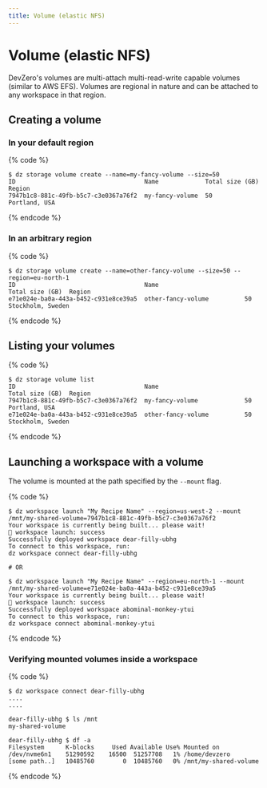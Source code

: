 ```yaml
---
title: Volume (elastic NFS)
---
```

# Volume (elastic NFS)

DevZero's volumes are multi-attach multi-read-write capable volumes (similar to AWS EFS).
Volumes are regional in nature and can be attached to any workspace in that region.

## Creating a volume

### In your default region

{% code %}
```
$ dz storage volume create --name=my-fancy-volume --size=50
ID                                    Name             Total size (GB)  Region         
7947b1c8-881c-49fb-b5c7-c3e0367a76f2  my-fancy-volume  50               Portland, USA  
```
{% endcode %}

### In an arbitrary region

{% code %}
```
$ dz storage volume create --name=other-fancy-volume --size=50 --region=eu-north-1
ID                                    Name                        Total size (GB)  Region         
e71e024e-ba0a-443a-b452-c931e8ce39a5  other-fancy-volume          50               Stockholm, Sweden  
```
{% endcode %}

## Listing your volumes

{% code %}
```
$ dz storage volume list
ID                                    Name                        Total size (GB)  Region             
7947b1c8-881c-49fb-b5c7-c3e0367a76f2  my-fancy-volume             50               Portland, USA      
e71e024e-ba0a-443a-b452-c931e8ce39a5  other-fancy-volume          50               Stockholm, Sweden  
```
{% endcode %}

## Launching a workspace with a volume

The volume is mounted at the path specified by the `--mount` flag.

{% code %}
```
$ dz workspace launch "My Recipe Name" --region=us-west-2 --mount /mnt/my-shared-volume=7947b1c8-881c-49fb-b5c7-c3e0367a76f2
Your workspace is currently being built... please wait!
🚀 workspace launch: success
Successfully deployed workspace dear-filly-ubhg
To connect to this workspace, run:
dz workspace connect dear-filly-ubhg

# OR

$ dz workspace launch "My Recipe Name" --region=eu-north-1 --mount /mnt/my-shared-volume=e71e024e-ba0a-443a-b452-c931e8ce39a5
Your workspace is currently being built... please wait!
🚀 workspace launch: success
Successfully deployed workspace abominal-monkey-ytui
To connect to this workspace, run:
dz workspace connect abominal-monkey-ytui
```
{% endcode %}

### Verifying mounted volumes inside a workspace

{% code %}
```
$ dz workspace connect dear-filly-ubhg
....
....

dear-filly-ubhg $ ls /mnt
my-shared-volume

dear-filly-ubhg $ df -a
Filesystem      K-blocks     Used Available Use% Mounted on
/dev/nvme6n1    51290592    16500  51257708   1% /home/devzero
[some path..]   10485760        0  10485760   0% /mnt/my-shared-volume
```
{% endcode %}

